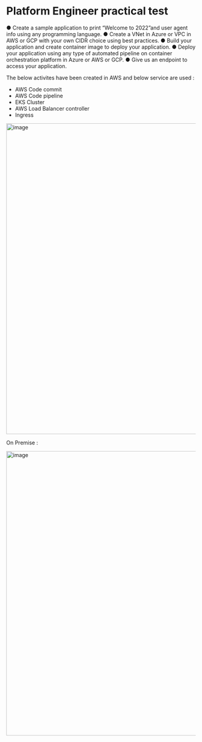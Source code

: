 ﻿# Platform Engineer practical test

● Create a sample application to print “Welcome to 2022”and user agent info using any
programming language.
● Create a VNet in Azure or VPC in AWS or GCP with your own CIDR choice using best
practices.
● Build your application and create container image to deploy your application.
● Deploy your application using any type of automated pipeline on container orchestration
platform in Azure or AWS or GCP.
● Give us an endpoint to access your application.

The below activites have been created in AWS and below service are used :
- AWS Code commit
- AWS Code pipeline
- EKS Cluster
- AWS Load Balancer controller
- Ingress
<img width="827" alt="image" src="https://github.com/dfi470/dfi470/assets/76170365/0c146a8e-e12d-4fd7-bfff-3c858e14e9c2">


On Premise :

<img width="757" alt="image" src="https://github.com/dfi470/dfi470/assets/76170365/e32e76d0-d98d-40fe-bdf9-4a7c2737a2b1">
